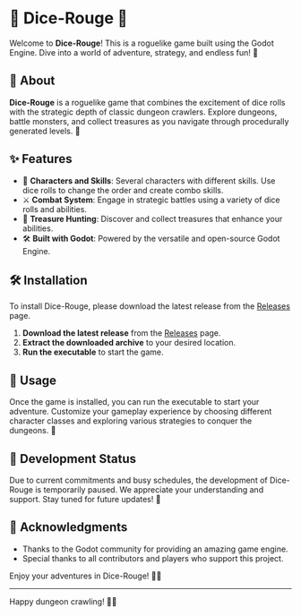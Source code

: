 # 🎲 Dice-Rouge 🎲

Welcome to **Dice-Rouge**! This is a roguelike game built using the Godot Engine. Dive into a world of adventure, strategy, and endless fun! 🌟

## 📖 About

**Dice-Rouge** is a roguelike game that combines the excitement of dice rolls with the strategic depth of classic dungeon crawlers. Explore dungeons, battle monsters, and collect treasures as you navigate through procedurally generated levels. 🏰

## ✨ Features

- 🎲 **Characters and Skills**: Several characters with different skills. Use dice rolls to change the order and create combo skills.
- ⚔️ **Combat System**: Engage in strategic battles using a variety of dice rolls and abilities.
- 💎 **Treasure Hunting**: Discover and collect treasures that enhance your abilities.
- 🛠️ **Built with Godot**: Powered by the versatile and open-source Godot Engine.

## 🛠️ Installation

To install Dice-Rouge, please download the latest release from the [Releases](https://github.com/CLaSLoVe/Dice-Rouge/releases) page.

1. **Download the latest release** from the [Releases](https://github.com/CLaSLoVe/Dice-Rouge/releases) page.
2. **Extract the downloaded archive** to your desired location.
3. **Run the executable** to start the game.

## 🚀 Usage

Once the game is installed, you can run the executable to start your adventure. Customize your gameplay experience by choosing different character classes and exploring various strategies to conquer the dungeons. 🏹

## 🛑 Development Status

Due to current commitments and busy schedules, the development of Dice-Rouge is temporarily paused. We appreciate your understanding and support. Stay tuned for future updates! 🚧

## 💖 Acknowledgments

- Thanks to the Godot community for providing an amazing game engine.
- Special thanks to all contributors and players who support this project.

Enjoy your adventures in Dice-Rouge! 🎲✨

---

Happy dungeon crawling! 🏰👾
